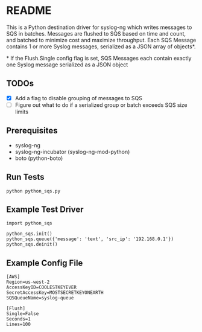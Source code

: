# README

This is a Python destination driver for syslog-ng which writes messages to SQS in batches.  Messages are flushed to SQS based on time and count, and batched to minimize cost and maximize throughput.  Each SQS Message contains 1 or more Syslog messages, serialized as a JSON array of objects\*.

\* If the Flush.Single config flag is set, SQS Messages each contain exactly one Syslog message serialized as a JSON object

## TODOs

- [x] Add a flag to disable grouping of messages to SQS
- [ ] Figure out what to do if a serialized group or batch exceeds SQS size limits

## Prerequisites

* syslog-ng
* syslog-ng-incubator (syslog-ng-mod-python)
* boto (python-boto)

## Run Tests

`python python_sqs.py`

## Example Test Driver

```
import python_sqs

python_sqs.init()
python_sqs.queue({'message': 'text', 'src_ip': '192.168.0.1'})
python_sqs.deinit()
```

## Example Config File

```
[AWS]
Region=us-west-2
AccessKeyID=COOLESTKEYEVER
SecretAccessKey=MOSTSECRETKEYONEARTH
SQSQueueName=syslog-queue

[Flush]
Single=False
Seconds=1
Lines=100
```
